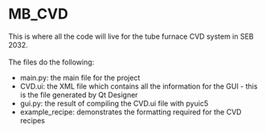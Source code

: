 # MB_CVD
This is where all the code will live for the tube furnace CVD system in SEB 2032.\
\
The files do the following:
* main.py: the main file for the project
* CVD.ui: the XML file which contains all the information for the GUI - this is the file generated by Qt Designer
* gui.py: the result of compiling the CVD.ui file with pyuic5
* example_recipe: demonstrates the formatting required for the CVD recipes
